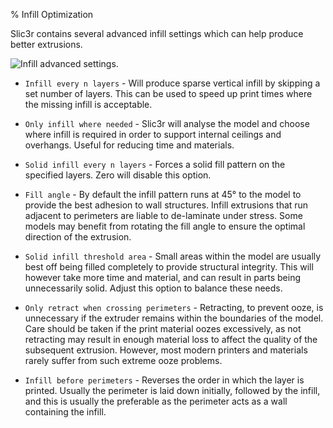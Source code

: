 % Infill Optimization

Slic3r contains several advanced infill settings which can help produce
better extrusions.

 ![Infill advanced
settings.](images/infill_advanced_settings.png "fig:")


-   `Infill every n layers` - Will produce sparse vertical infill by
    skipping a set number of layers. This can be used to speed up print
    times where the missing infill is acceptable.

-   `Only infill where needed` - Slic3r will analyse the model and
    choose where infill is required in order to support internal
    ceilings and overhangs. Useful for reducing time and materials.

-   `Solid infill every n layers` - Forces a solid fill pattern on the
    specified layers. Zero will disable this option.

-   `Fill angle` - By default the infill pattern runs at 45° to the
    model to provide the best adhesion to wall structures. Infill
    extrusions that run adjacent to perimeters are liable to de-laminate
    under stress. Some models may benefit from rotating the fill angle
    to ensure the optimal direction of the extrusion.

-   `Solid infill threshold area` - Small areas within the model are
    usually best off being filled completely to provide structural
    integrity. This will however take more time and material, and can
    result in parts being unnecessarily solid. Adjust this option to
    balance these needs.

-   `Only retract when crossing perimeters` - Retracting, to prevent
    ooze, is unnecessary if the extruder remains within the boundaries
    of the model. Care should be taken if the print material oozes
    excessively, as not retracting may result in enough material loss to
    affect the quality of the subsequent extrusion. However, most modern
    printers and materials rarely suffer from such extreme ooze
    problems.

-   `Infill before perimeters` - Reverses the order in which the layer
    is printed. Usually the perimeter is laid down initially, followed
    by the infill, and this is usually the preferable as the perimeter
    acts as a wall containing the infill.



